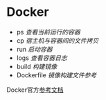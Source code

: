 # Docker

- ps *查看当前运行的容器*
- cp *宿主机与容器间的文件拷贝*
- run *启动容器*
- logs *查看容器日志*
- build *构建镜像*
- Dockerfile *镜像构建文件参考*

Docker官方[参考文档](https://docs.docker.com/reference)